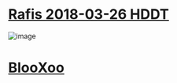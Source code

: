 # [Rafis 2018-03-26 HDDT](https://skins.osuck.net/index.php?newsid=166)
![image](https://user-images.githubusercontent.com/86544736/124217312-24c1ea00-dac6-11eb-9fc1-35cddf4132a4.png)
# [BlooXoo](https://www.mediafire.com/file/emqtod4fdzpex5k/-_%25E3%2580%258EBlooXoo%25E3%2580%258F_-.osk/file)
